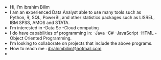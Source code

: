 - Hi, I’m ibrahim Bilim
- I am an experienced Data Analyst able to use many tools such as Python, R, SQL, PowerBI, and other statistics packages such as LISREL, IBM SPSS, AMOS and STATA. 
- I’m interested in 
    -Data Sc
    -Cloud computing
- I do have capabilities of programming in:
    -Java
    -C#
    -JavaScript
    -HTML
    -Object Oriented Programming.
- I’m looking to collaborate on projects that include the above programs. 
- How to reach me : ibrahimbilim@hotmail.com 
- 
<!---
ibilim/ibilim is a ✨ special ✨ repository because its `README.md` (this file) appears on your GitHub profile.
You can click the Preview link to take a look at your changes.
--->
